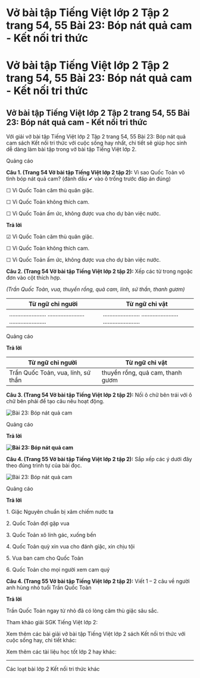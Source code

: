 # Vở bài tập Tiếng Việt lớp 2 Tập 2 trang 54, 55 Bài 23: Bóp nát quả cam - Kết nối tri thức

# Vở bài tập Tiếng Việt lớp 2 Tập 2 trang 54, 55 Bài 23: Bóp nát quả cam - Kết nối tri thức

## Vở bài tập Tiếng Việt lớp 2 Tập 2 trang 54, 55 Bài 23: Bóp nát quả cam - Kết nối tri thức

Với giải vở bài tập Tiếng Việt lớp 2 Tập 2 trang 54, 55 Bài 23: Bóp nát quả cam sách Kết nối tri thức với cuộc sống hay nhất, chi tiết sẽ giúp học sinh dễ dàng làm bài tập trong vở bài tập Tiếng Việt lớp 2.

Quảng cáo

**Câu 1. (Trang 54 Vở bài tập Tiếng Việt lớp 2 tập 2):** Vì sao Quốc Toản vô tình bóp nát quả cam? (đánh dấu ✔ vào ô trống trước đáp án đúng)

☐ Vì Quốc Toản căm thù quân giặc.

☐ Vì Quốc Toản không thích cam.

☐ Vì Quốc Toản ấm ức, không được vua cho dự bàn việc nước.

**Trả lời**

☑ Vì Quốc Toản căm thù quân giặc.

☐ Vì Quốc Toản không thích cam.

☐ Vì Quốc Toản ấm ức, không được vua cho dự bàn việc nước.

**Câu 2. (Trang 54 Vở bài tập Tiếng Việt lớp 2 tập 2):** Xếp các từ trong ngoặc đơn vào cột thích hợp.

_(Trần Quốc Toản, vua, thuyền rồng, quả cam, lính, sứ thần, thanh gươm)_

**Từ ngữ chỉ người** | **Từ ngữ chỉ vật**  
---|---  
....................... ....................... ....................... |  ....................... ....................... .......................  
  
Quảng cáo

**Trả lời**

**Từ ngữ chỉ người** | **Từ ngữ chỉ vật**  
---|---  
Trần Quốc Toản, vua, lính, sứ thần | thuyền rồng, quả cam, thanh gươm  
  
**Câu 3. (Trang 54 Vở bài tập Tiếng Việt lớp 2 tập 2):** Nối ô chữ bên trái với ô chữ bên phải để tạo câu nêu hoạt động.

![Bài 23: Bóp nát quả cam](https://vietjack.com/vbt-tieng-viet-2-kn/images/bai-23-bop-nat-qua-cam-35407.png)

Quảng cáo

**Trả lời**

**![Bài 23: Bóp nát quả cam](https://vietjack.com/vbt-tieng-viet-2-kn/images/bai-23-bop-nat-qua-cam-35408.png)**

**Câu 4. (Trang 55 Vở bài tập Tiếng Việt lớp 2 tập 2):** Sắp xếp các ý dưới đây theo đúng trình tự của bài đọc.

![Bài 23: Bóp nát quả cam](https://vietjack.com/vbt-tieng-viet-2-kn/images/bai-23-bop-nat-qua-cam-35409.png)

Quảng cáo

**Trả lời**

1\. Giặc Nguyên chuẩn bị xâm chiếm nước ta

2\. Quốc Toản đợi gặp vua

3\. Quốc Toản xô lính gác, xuống bến

4\. Quốc Toản quỳ xin vua cho đánh giặc, xin chịu tội

5\. Vua ban cam cho Quốc Toản

6\. Quốc Toản cho mọi người xem cam quý

**Câu 4. (Trang 55 Vở bài tập Tiếng Việt lớp 2 tập 2):** Viết 1 – 2 câu về người anh hùng nhỏ tuổi Trần Quốc Toản

**Trả lời**

Trần Quốc Toản ngay từ nhỏ đã có lòng căm thù giặc sâu sắc.

Tham khảo giải SGK Tiếng Việt lớp 2:

Xem thêm các bài giải vở bài tập Tiếng Việt lớp 2 sách Kết nối tri thức với cuộc sống hay, chi tiết khác:

Xem thêm các tài liệu học tốt lớp 2 hay khác:

* * *

Các loạt bài lớp 2 Kết nối tri thức khác

